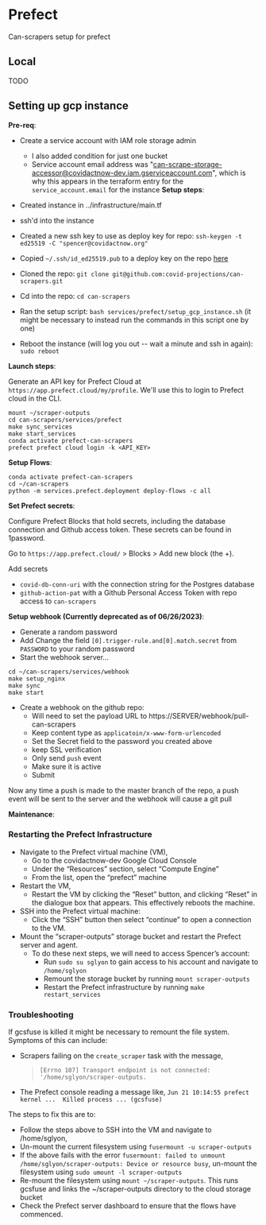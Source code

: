 # Prefect

Can-scrapers setup for prefect

## Local

TODO

## Setting up gcp instance

**Pre-req**:

- Create a service account with IAM role storage admin

  - I also added condition for just one bucket
  - Service account email address was "can-scrape-storage-accessor@covidactnow-dev.iam.gserviceaccount.com", which is why this appears in the terraform entry for the `service_account.email` for the instance
    **Setup steps**:

- Created instance in ../infrastructure/main.tf
- ssh'd into the instance
- Created a new ssh key to use as deploy key for repo: `ssh-keygen -t ed25519 -C "spencer@covidactnow.org"`
- Copied `~/.ssh/id_ed25519.pub` to a deploy key on the repo [here](https://github.com/covid-projections/can-scrapers/settings/keys/new)
- Cloned the repo: `git clone git@github.com:covid-projections/can-scrapers.git`
- Cd into the repo: `cd can-scrapers`
- Ran the setup script: `bash services/prefect/setup_gcp_instance.sh` (it might be necessary to instead run the commands in this script one by one)
- Reboot the instance (will log you out -- wait a minute and ssh in again): `sudo reboot`

**Launch steps**:

Generate an API key for Prefect Cloud at `https://app.prefect.cloud/my/profile`.
We'll use this to login to Prefect cloud in the CLI.  

```shell
mount ~/scraper-outputs
cd can-scrapers/services/prefect
make sync_services
make start_services
conda activate prefect-can-scrapers
prefect prefect cloud login -k <API_KEY>
```

**Setup Flows**:

```shell
conda activate prefect-can-scrapers
cd ~/can-scrapers
python -m services.prefect.deployment deploy-flows -c all
```

**Set Prefect secrets**:

Configure Prefect Blocks that hold secrets, including the database connection and Github access token.
These secrets can be found in 1password.

Go to `https://app.prefect.cloud/` > Blocks > Add new block (the +).

Add secrets

- `covid-db-conn-uri` with the connection string for the Postgres database
- `github-action-pat` with a Github Personal Access Token with repo access to `can-scrapers`

**Setup webhook (Currently deprecated as of 06/26/2023)**:

- Generate a random password
- Add Change the field `[0].trigger-rule.and[0].match.secret` from `PASSWORD` to your random password
- Start the webhook server...

```shell
cd ~/can-scrapers/services/webhook
make setup_nginx
make sync
make start
```

- Create a webhook on the github repo:
  - Will need to set the payload URL to https://SERVER/webhook/pull-can-scrapers
  - Keep content type as `applicatoin/x-www-form-urlencoded`
  - Set the Secret field to the password you created above
  - keep SSL verification
  - Only send `push` event
  - Make sure it is active
  - Submit


Now any time a push is made to the master branch of the repo, a push event will be sent to the server and the webhook will cause a git pull

**Maintenance**:

### Restarting the Prefect Infrastructure

- Navigate to the Prefect virtual machine (VM),
  - Go to the covidactnow-dev Google Cloud Console
  - Under the “Resources” section, select “Compute Engine”
  - From the list, open the “prefect” machine
- Restart the VM,
  - Restart the VM by clicking the “Reset” button, and clicking “Reset” in the dialogue box that appears. This effectively reboots the machine. 
- SSH into the Prefect virtual machine:
  - Click the “SSH” button then select “continue” to open a connection to the VM. 
- Mount the “scraper-outputs” storage bucket and restart the Prefect server and agent. 
  - To do these next steps, we will need to access Spencer’s account:
    - Run `sudo su sglyon` to gain access to his account and navigate to `/home/sglyon`
    - Remount the storage bucket by running `mount scraper-outputs`
    - Restart the Prefect infrastructure by running `make restart_services`


### Troubleshooting

If gcsfuse is killed it might be necessary to remount the file system. Symptoms of this can include:

* Scrapers failing on the `create_scraper` task with the message, 
  >`[Errno 107] Transport endpoint is not connected: '/home/sglyon/scraper-outputs.`
* The Prefect console reading a message like, `Jun 21 10:14:55 prefect kernel ...  Killed process ... (gcsfuse)`

The steps to fix this are to:
* Follow the steps above to SSH into the VM and navigate to /home/sglyon,
* Un-mount the current filesystem using `fusermount -u scraper-outputs`
* If the above fails with the error `fusermount: failed to unmount /home/sglyon/scraper-outputs: Device or resource busy`, un-mount the filesystem using `sudo umount -l scraper-outputs`
* Re-mount the filesystem using `mount ~/scraper-outputs`. This runs gcsfuse and links the ~/scraper-outputs directory to the cloud storage bucket
* Check the Prefect server dashboard to ensure that the flows have commenced. 
